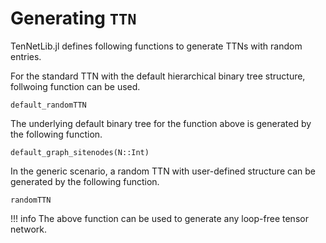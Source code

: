 # Generating `TTN`

TenNetLib.jl defines following functions to generate TTNs with random entries.

For the standard TTN with the default hierarchical binary tree structure, follwoing function can
be used.
```@docs
default_randomTTN
```

The underlying default binary tree for the function above is generated by the following function.

```@docs
default_graph_sitenodes(N::Int)
```

In the generic scenario, a random TTN with user-defined structure can be generated by the following function.

```@docs
randomTTN
```

!!! info
    The above function can be used to generate any loop-free tensor network.